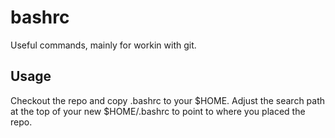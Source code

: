 # bashrc
Useful commands, mainly for workin with git.

## Usage
Checkout the repo and copy .bashrc to your $HOME.
Adjust the search path at the top of your new $HOME/.bashrc to point to where you placed the repo.
